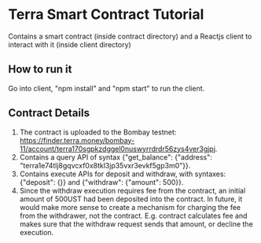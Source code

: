 # Terra Smart Contract Tutorial

Contains a smart contract (inside contract directory) and a Reactjs client to interact with it (inside client directory)

## How to run it

Go into client, "npm install" and "npm start" to run the client.

## Contract Details
1. The contract is uploaded to the Bombay testnet: https://finder.terra.money/bombay-11/account/terra170sgpkzdggel0nuswyrrdrdr56zys4ver3gjpj.
2. Contains a query API of syntax {"get_balance": {"address": "terra1e74tlj8gqvcxf0x8tkl3jp35vxr3evkf5gp3m0"}}.
3. Contains execute APIs for deposit and withdraw, with syntaxes: {"deposit": {}} and {"withdraw": {"amount": 500}}.
4. Since the withdraw execution requires fee from the contract, an initial amount of 500UST had been deposited into the contract. In future, it would make more sense to create a mechanism for charging the fee from the withdrawer, not the contract. E.g. contract calculates fee and makes sure that the withdraw request sends that amount, or decline the execution.
